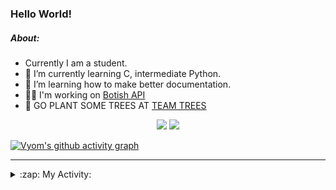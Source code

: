 ### Hello World!

##### About:
- Currently I am a student.
- 🌱 I’m currently learning C, intermediate Python.
- 🌱 I’m learning how to make better documentation.
- 👨‍💻 I'm working on [Botish API](https://github.com/Vyvy-vi/api)
- 🌱 GO PLANT SOME TREES AT [TEAM TREES](https://teamtrees.org/)

<p align="center">
  <a href="https://twitter.com/Vyvy_viM"><img target="_blank" src="https://img.shields.io/badge/twitter%20@Vyvy_viM-0D95E8?style=for-the-badge&logo=twitter&logoColor=white"/></a> 
  <a href="https://vyvy-vi.github.io/portfolio"><img target="_blank" src="https://img.shields.io/badge/-I_love_open_source-green?style=for-the-badge&logo=github&logoColor=black"/></a> 
</p>

[![Vyom's github activity graph](https://activity-graph.herokuapp.com/graph?username=Vyvy-vi)](https://github.com/ashutosh00710/github-readme-activity-graph)

---
<details>
  <summary>:zap: My Activity:</summary>
  
<!--START_SECTION:waka-->
![Code Time](http://img.shields.io/badge/Code%20Time-655%20hrs%2013%20mins-blue)

**I'm a Night 🦉** 

```text
🌞 Morning    49 commits     ██░░░░░░░░░░░░░░░░░░░░░░░   8.86% 
🌆 Daytime    126 commits    █████░░░░░░░░░░░░░░░░░░░░   22.78% 
🌃 Evening    179 commits    ████████░░░░░░░░░░░░░░░░░   32.37% 
🌙 Night      199 commits    █████████░░░░░░░░░░░░░░░░   35.99%

```
📅 **I'm Most Productive on Sunday** 

```text
Monday       58 commits     ██░░░░░░░░░░░░░░░░░░░░░░░   10.49% 
Tuesday      94 commits     ████░░░░░░░░░░░░░░░░░░░░░   17.0% 
Wednesday    88 commits     ████░░░░░░░░░░░░░░░░░░░░░   15.91% 
Thursday     68 commits     ███░░░░░░░░░░░░░░░░░░░░░░   12.3% 
Friday       55 commits     ██░░░░░░░░░░░░░░░░░░░░░░░   9.95% 
Saturday     57 commits     ██░░░░░░░░░░░░░░░░░░░░░░░   10.31% 
Sunday       133 commits    ██████░░░░░░░░░░░░░░░░░░░   24.05%

```


📊 **This Week I Spent My Time On** 

```text
🔥 Editors: 
VS Code                  12 hrs 50 mins      ██████████████████████░░░   88.93% 
Vim                      1 hr 35 mins        ██░░░░░░░░░░░░░░░░░░░░░░░   11.07%

🐱‍💻 Projects: 
Unknown Project          6 hrs 6 mins        ██████████░░░░░░░░░░░░░░░   42.34% 
praise_backend_js        4 hrs 28 mins       ███████░░░░░░░░░░░░░░░░░░   30.96% 
uni-webpages             2 hrs 49 mins       █████░░░░░░░░░░░░░░░░░░░░   19.51% 
discord-bot-assignment-1.38 mins             █░░░░░░░░░░░░░░░░░░░░░░░░   4.4% 
discord-bot              10 mins             ░░░░░░░░░░░░░░░░░░░░░░░░░   1.21%

```


 Last Updated on 12/03/2022 12:05:20 UTC
<!--END_SECTION:waka-->
</details>
